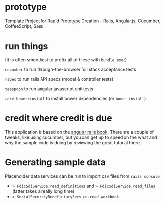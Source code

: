 # prototype
Template Project for Rapid Prototype Creation - Rails, Angular.js, Cucumber, CoffeeScript, Sass

# run things
(It is often smoothest to prefix all of these with `bundle exec`)

`cucumber` to run through-the-browser full stack acceptance tests

`rspec`    to run rails API specs (model & controller tests)

`teaspoon` to run angular javascript unit tests

`rake bower:install` to install bower dependencies (or `bower install`)

# credit where credit is due
This application is based on the [angular rails book](http://angular-rails.com/). There are a couple of tweaks, like using cucumber, but you can get up to speed on the what and why the sample code is doing by reviewing the great tutorial there.


# Generating sample data

Placeholder data services can be run to import csv files from `rails console`
* `> FdicSdiService.read_definitions` and `> FdicSdiService.read_files` (latter takes a really long time)
* `> SocialSecurityBeneficiaryService.read_workbook`